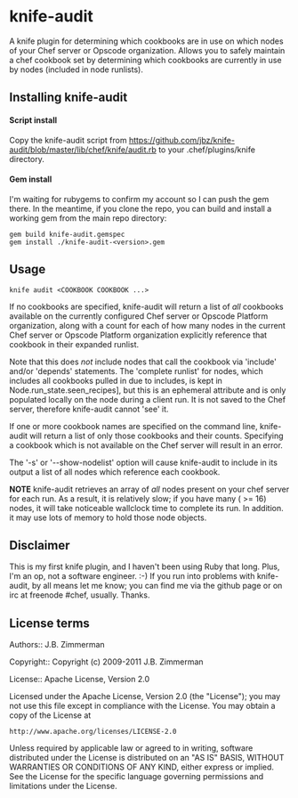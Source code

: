 knife-audit
========
A knife plugin for determining which cookbooks are in use on which nodes of your Chef server or Opscode organization.
Allows you to safely maintain a chef cookbook set by determining which cookbooks are currently in use by nodes (included in node runlists).


Installing knife-audit
-------------------

#### Script install

Copy the knife-audit script from https://github.com/jbz/knife-audit/blob/master/lib/chef/knife/audit.rb to your .chef/plugins/knife directory.

#### Gem install

I'm waiting for rubygems to confirm my account so I can push the gem there.  In the meantime, if you clone the repo, you can build and install a working gem from the main repo directory:

    gem build knife-audit.gemspec
    gem install ./knife-audit-<version>.gem

Usage
---------------

    knife audit <COOKBOOK COOKBOOK ...>

If no cookbooks are specified, knife-audit will return a list of *all* cookbooks available on the currently configured Chef server or Opscode Platform organization, along with a count for each of how many nodes in the current Chef server or Opscode Platform organization explicitly reference that cookbook in their expanded runlist. 

Note that this does *not* include nodes that call the cookbook via 'include' and/or 'depends' statements.  The 'complete runlist' for nodes, which includes all cookbooks pulled in due to includes, is kept in Node.run_state.seen_recipes], but this is an ephemeral attribute and is only populated locally on the node during a client run.  It is not saved to the Chef server, therefore knife-audit cannot 'see' it.

If one or more cookbook names are specified on the command line, knife-audit will return a list of only those cookbooks and their counts.  Specifying a cookbook which is not available on the Chef server will result in an error.

The '-s' or '--show-nodelist' option will cause knife-audit to include in its output a list of all nodes which reference each cookbook.

**NOTE** knife-audit retrieves an array of *all* nodes present on your chef server for each run.  As a result, it is relatively slow; if you have many ( >= 16) nodes, it will take noticeable wallclock time to complete its run.  In addition. it may use lots of memory to hold those node objects.


Disclaimer
----------

This is my first knife plugin, and I haven't been using Ruby that long.  Plus, I'm an op, not a software engineer. :-)  If you run into problems with knife-audit, by all means let me know; you can find me via the github page or on irc at freenode #chef, usually.  Thanks.


License terms
-------------
Authors:: J.B. Zimmerman 

Copyright:: Copyright (c) 2009-2011 J.B. Zimmerman

License:: Apache License, Version 2.0


Licensed under the Apache License, Version 2.0 (the "License");
you may not use this file except in compliance with the License.
You may obtain a copy of the License at

    http://www.apache.org/licenses/LICENSE-2.0

Unless required by applicable law or agreed to in writing, software
distributed under the License is distributed on an "AS IS" BASIS,
WITHOUT WARRANTIES OR CONDITIONS OF ANY KIND, either express or implied.
See the License for the specific language governing permissions and
limitations under the License.

